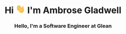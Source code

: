 <h1 align="center">Hi <img src="https://github.com/AmbroseGladwell/AmbroseGladwell/blob/main/Hi.gif" width="30px"> I'm Ambrose Gladwell</h1>
<h3 align="center">Hello, I'm a Software Engineer at Glean</h3>
